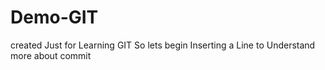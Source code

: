 # Demo-GIT
created Just for Learning GIT
So lets begin
Inserting a Line to Understand more about commit

